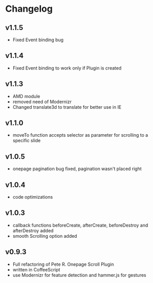 # Changelog

## v1.1.5
* Fixed Event binding bug

## v1.1.4
* Fixed Event binding to work only if Plugin is created

## v1.1.3
* AMD module
* removed need of Modernizr
* Changed translate3d to translate for better use in IE

## v1.1.0
* moveTo function accepts selector as parameter for scrolling to a specific slide

## v1.0.5
* onepage pagination bug fixed, pagination wasn't placed right

## v1.0.4
* code optimizations

## v1.0.3
* callback functions beforeCreate, afterCreate, beforeDestroy and afterDestroy added
* smooth Scrolling option added

## v0.9.3
* Full refactoring of Pete R. Onepage Scroll Plugin
* written in CoffeeScript
* use Modernizr for feature detection and hammer.js for gestures